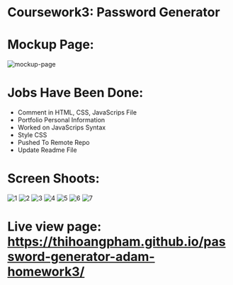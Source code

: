 # Coursework3: Password Generator
# Mockup Page: 
![mockup-page](https://user-images.githubusercontent.com/88220398/133937894-ef26ad55-c707-4e01-b70a-143200499c5f.png)
# Jobs Have Been Done:
- Comment in HTML, CSS, JavaScrips File
- Portfolio Personal Information
- Worked on JavaScrips Syntax
- Style CSS
- Pushed To Remote Repo
- Update Readme File
# Screen Shoots:
![1](https://user-images.githubusercontent.com/88220398/133937906-179b655d-c04c-4bee-9852-423c78f5e5dd.png)
![2](https://user-images.githubusercontent.com/88220398/133937908-5d683014-641c-4f32-b02d-f6ca7710626a.png)
![3](https://user-images.githubusercontent.com/88220398/133937912-1098af9a-d734-4427-b69f-4563373ca098.png)
![4](https://user-images.githubusercontent.com/88220398/133937913-bfc11b1a-8ee9-4136-a81b-a31adcb4bd89.png)
![5](https://user-images.githubusercontent.com/88220398/133937917-0f3dfd6f-4eca-4c9a-a07f-d59833ffdbd1.png)
![6](https://user-images.githubusercontent.com/88220398/133937921-cd892c63-09c5-408c-9b52-fd63f8b8c01c.png)
![7](https://user-images.githubusercontent.com/88220398/133937925-537b6dcd-a31b-44d9-8bfb-580c3ef37619.png)
# Live view page: https://thihoangpham.github.io/password-generator-adam-homework3/
